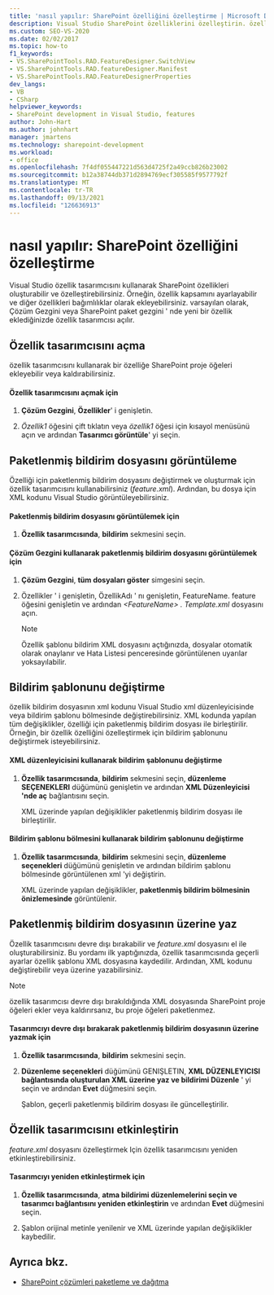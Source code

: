 ```yaml
---
title: 'nasıl yapılır: SharePoint özelliğini özelleştirme | Microsoft Docs'
description: Visual Studio SharePoint özelliklerini özelleştirin. özellik tasarımcısı, Çözüm Gezgini veya SharePoint paket gezgini ' nde yeni bir özellik eklediğinizde açılır.
ms.custom: SEO-VS-2020
ms.date: 02/02/2017
ms.topic: how-to
f1_keywords:
- VS.SharePointTools.RAD.FeatureDesigner.SwitchView
- VS.SharePointTools.RAD.featureDesigner.Manifest
- VS.SharePointTools.RAD.FeatureDesignerProperties
dev_langs:
- VB
- CSharp
helpviewer_keywords:
- SharePoint development in Visual Studio, features
author: John-Hart
ms.author: johnhart
manager: jmartens
ms.technology: sharepoint-development
ms.workload:
- office
ms.openlocfilehash: 7f4df055447221d563d4725f2a49ccb826b23002
ms.sourcegitcommit: b12a38744db371d2894769ecf305585f9577792f
ms.translationtype: MT
ms.contentlocale: tr-TR
ms.lasthandoff: 09/13/2021
ms.locfileid: "126636913"
---
```

# <a name="how-to-customize-a-sharepoint-feature"></a>nasıl yapılır: SharePoint özelliğini özelleştirme
  Visual Studio özellik tasarımcısını kullanarak SharePoint özellikleri oluşturabilir ve özelleştirebilirsiniz. Örneğin, özellik kapsamını ayarlayabilir ve diğer özellikleri bağımlılıklar olarak ekleyebilirsiniz. varsayılan olarak, Çözüm Gezgini veya SharePoint paket gezgini ' nde yeni bir özellik eklediğinizde özellik tasarımcısı açılır.

## <a name="opening-the-feature-designer"></a>Özellik tasarımcısını açma
 özellik tasarımcısını kullanarak bir özelliğe SharePoint proje öğeleri ekleyebilir veya kaldırabilirsiniz.

#### <a name="to-open-the-feature-designer"></a>Özellik tasarımcısını açmak için

1. **Çözüm Gezgini**, **Özellikler**' i genişletin.

2. *Özellik1* öğesini çift tıklatın veya *özellik1* öğesi için kısayol menüsünü açın ve ardından **Tasarımcı görüntüle**' yi seçin.

## <a name="view-the-packaged-manifest-file"></a>Paketlenmiş bildirim dosyasını görüntüleme
 Özelliği için paketlenmiş bildirim dosyasını değiştirmek ve oluşturmak için özellik tasarımcısını kullanabilirsiniz (*feature.xml*). Ardından, bu dosya için XML kodunu Visual Studio görüntüleyebilirsiniz.

#### <a name="to-view-the-packaged-manifest-file"></a>Paketlenmiş bildirim dosyasını görüntülemek için

1. **Özellik tasarımcısında**, **bildirim** sekmesini seçin.

#### <a name="to-view-the-packaged-manifest-file-by-using-solution-explorer"></a>Çözüm Gezgini kullanarak paketlenmiş bildirim dosyasını görüntülemek için

1. **Çözüm Gezgini**, **tüm dosyaları göster** simgesini seçin.

2. Özellikler ' i genişletin, ÖzellikAdı ' nı genişletin, FeatureName. feature öğesini genişletin ve ardından *\<FeatureName> . Template.xml* dosyasını açın.

    > [!NOTE]
    > Özellik şablonu bildirim XML dosyasını açtığınızda, dosyalar otomatik olarak onaylanır ve Hata Listesi penceresinde görüntülenen uyarılar yoksayılabilir.

## <a name="change-the-manifest-template"></a>Bildirim şablonunu değiştirme
 özellik bildirim dosyasının xml kodunu Visual Studio xml düzenleyicisinde veya bildirim şablonu bölmesinde değiştirebilirsiniz. XML kodunda yapılan tüm değişiklikler, özelliği için paketlenmiş bildirim dosyası ile birleştirilir. Örneğin, bir özellik özelliğini özelleştirmek için bildirim şablonunu değiştirmek isteyebilirsiniz.

#### <a name="to-change-the-manifest-template-by-using-the-xml-editor"></a>XML düzenleyicisini kullanarak bildirim şablonunu değiştirme

1. **Özellik tasarımcısında**, **bildirim** sekmesini seçin, **düzenleme SEÇENEKLERI** düğümünü genişletin ve ardından **XML Düzenleyicisi 'nde aç** bağlantısını seçin.

     XML üzerinde yapılan değişiklikler paketlenmiş bildirim dosyası ile birleştirilir.

#### <a name="to-change-the-manifest-template-by-using-the-manifest-template-pane"></a>Bildirim şablonu bölmesini kullanarak bildirim şablonunu değiştirme

1. **Özellik tasarımcısında**, **bildirim** sekmesini seçin, **düzenleme seçenekleri** düğümünü genişletin ve ardından bildirim şablonu bölmesinde görüntülenen xml 'yi değiştirin.

     XML üzerinde yapılan değişiklikler, **paketlenmiş bildirim bölmesinin önizlemesinde** görüntülenir.

## <a name="overwrite-the-packaged-manifest-file"></a>Paketlenmiş bildirim dosyasının üzerine yaz
 Özellik tasarımcısını devre dışı bırakabilir ve *feature.xml* dosyasını el ile oluşturabilirsiniz. Bu yordamı ilk yaptığınızda, özellik tasarımcısında geçerli ayarlar özellik şablonu XML dosyasına kaydedilir. Ardından, XML kodunu değiştirebilir veya üzerine yazabilirsiniz.

> [!NOTE]
> özellik tasarımcısı devre dışı bırakıldığında XML dosyasında SharePoint proje öğeleri ekler veya kaldırırsanız, bu proje öğeleri paketlenmez.

#### <a name="to-overwrite-packaged-manifest-file-by-disabling-the-designer"></a>Tasarımcıyı devre dışı bırakarak paketlenmiş bildirim dosyasının üzerine yazmak için

1. **Özellik tasarımcısında**, **bildirim** sekmesini seçin.

2. **Düzenleme seçenekleri** düğümünü GENIŞLETIN, **XML DÜZENLEYICISI bağlantısında oluşturulan XML üzerine yaz ve bildirimi Düzenle** ' yi seçin ve ardından **Evet** düğmesini seçin.

     Şablon, geçerli paketlenmiş bildirim dosyası ile güncelleştirilir.

## <a name="enable-the-feature-designer"></a>Özellik tasarımcısını etkinleştirin
 *feature.xml* dosyasını özelleştirmek Için özellik tasarımcısını yeniden etkinleştirebilirsiniz.

#### <a name="to-re-enable-the-designer"></a>Tasarımcıyı yeniden etkinleştirmek için

1. **Özellik tasarımcısında**, **atma bildirimi düzenlemelerini seçin ve tasarımcı bağlantısını yeniden etkinleştirin** ve ardından **Evet** düğmesini seçin.

2. Şablon orijinal metinle yenilenir ve XML üzerinde yapılan değişiklikler kaybedilir.

## <a name="see-also"></a>Ayrıca bkz.
- [SharePoint çözümleri paketleme ve dağıtma](../sharepoint/packaging-and-deploying-sharepoint-solutions.md)
